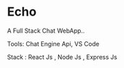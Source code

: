 # Echo
A Full Stack Chat WebApp..

Tools: 
Chat Engine Api,
VS Code

Stack :
React Js , Node Js , Express Js
